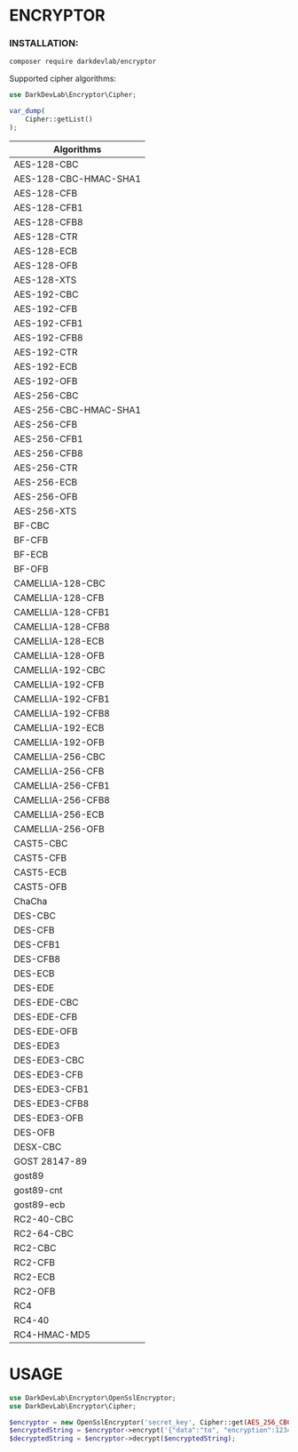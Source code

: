 ENCRYPTOR
=========

### INSTALLATION:
```bash
composer require darkdevlab/encryptor
```

Supported cipher algorithms:
```php
use DarkDevLab\Encryptor\Cipher;

var_dump(
    Cipher::getList()
);
```
|  Algorithms |
|---|
| AES-128-CBC |
| AES-128-CBC-HMAC-SHA1 |
| AES-128-CFB |
| AES-128-CFB1 |
| AES-128-CFB8 |
| AES-128-CTR |
| AES-128-ECB |
| AES-128-OFB |
| AES-128-XTS |
| AES-192-CBC |
| AES-192-CFB |
| AES-192-CFB1 |
| AES-192-CFB8 |
| AES-192-CTR |
| AES-192-ECB |
| AES-192-OFB |
| AES-256-CBC |
| AES-256-CBC-HMAC-SHA1 |
| AES-256-CFB |
| AES-256-CFB1 |
| AES-256-CFB8 |
| AES-256-CTR |
| AES-256-ECB |
| AES-256-OFB |
| AES-256-XTS |
| BF-CBC |
| BF-CFB |
| BF-ECB |
| BF-OFB |
| CAMELLIA-128-CBC |
| CAMELLIA-128-CFB |
| CAMELLIA-128-CFB1 |
| CAMELLIA-128-CFB8 |
| CAMELLIA-128-ECB |
| CAMELLIA-128-OFB |
| CAMELLIA-192-CBC |
| CAMELLIA-192-CFB |
| CAMELLIA-192-CFB1 |
| CAMELLIA-192-CFB8 |
| CAMELLIA-192-ECB |
| CAMELLIA-192-OFB |
| CAMELLIA-256-CBC |
| CAMELLIA-256-CFB |
| CAMELLIA-256-CFB1 |
| CAMELLIA-256-CFB8 |
| CAMELLIA-256-ECB |
| CAMELLIA-256-OFB |
| CAST5-CBC |
| CAST5-CFB |
| CAST5-ECB |
| CAST5-OFB |
| ChaCha |
| DES-CBC |
| DES-CFB |
| DES-CFB1 |
| DES-CFB8 |
| DES-ECB |
| DES-EDE |
| DES-EDE-CBC |
| DES-EDE-CFB |
| DES-EDE-OFB |
| DES-EDE3 |
| DES-EDE3-CBC |
| DES-EDE3-CFB |
| DES-EDE3-CFB1 |
| DES-EDE3-CFB8 |
| DES-EDE3-OFB |
| DES-OFB |
| DESX-CBC |
| GOST 28147-89 |
| gost89 |
| gost89-cnt |
| gost89-ecb |
| RC2-40-CBC |
| RC2-64-CBC |
| RC2-CBC |
| RC2-CFB |
| RC2-ECB |
| RC2-OFB |
| RC4 |
| RC4-40 |
| RC4-HMAC-MD5 |

USAGE
=====
```php
use DarkDevLab\Encryptor\OpenSslEncryptor;
use DarkDevLab\Encryptor\Cipher;

$encryptor = new OpenSslEncryptor('secret_key', Cipher::get(AES_256_CBC));
$encryptedString = $encryptor->encrypt('{"data":"to", "encryption":12345}');
$decryptedString = $encryptor->decrypt($encryptedString);
```
